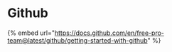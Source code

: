 # Github

{% embed url="https://docs.github.com/en/free-pro-team@latest/github/getting-started-with-github" %}



